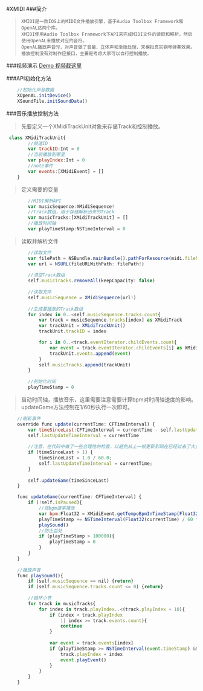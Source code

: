 #XMIDI
###简介

>     XMIDI是一款IOS上的MIDI文件播放引擎，基于Audio Toolbox Framework和OpenAL这两个库。 	
>     XMIDI使用Audio Toolbox Framework下API来完成MIDI文件的读取和解析，然后使用OpenAL来播放对应的音符。
>     OpenAL播放声音时，对声音做了音量、立体声和渐隐处理，来模拟真实钢琴弹奏效果。
>     播放控制没有对制作应接口，主要是考虑大家可以自行控制播放。

###视频演示
[Demo 视频截这里](http://v.youku.com/v_show/id_XOTEzMTc0MTYw.html)

###API初始化方法
```javascript
    //初始化声音数据
    XOpenAL.initDevice()
    XSoundFile.initSoundData()
```

###音乐播放控制方法
> 	先要定义一个XMidiTrackUnit对象来存储Track和控制播放。

```javascript
 class XMidiTrackUnit{
        //频道ID
        var trackID:Int = 0
        //当前播放到哪里
        var playIndex:Int = 0
        //note事件
        var events:[XMidiEvent] = []
    }
```

> 定义需要的变量

```javascript
        //MIDI解析API
        var musicSequence:XMidiSequence!
        //Track数组，用于存储解析出来的Track
        var musicTracks:[XMidiTrackUnit] = []
        //播放时间轴
        var playTimeStamp:NSTimeInterval = 0
```
>读取并解析文件

```javascript
        //读取文件
        var filePath = NSBundle.mainBundle().pathForResource(midi.fileName, ofType: "mid")
        var url = NSURL(fileURLWithPath: filePath!)
        
        //清空Track数组
        self.musicTracks.removeAll(keepCapacity: false)
        
        //读取文件
        self.musicSequence = XMidiSequence(url!)
        
        //生成要播放的Track数组
        for index in 0..<self.musicSequence.tracks.count{
            var track = musicSequence.tracks[index] as XMidiTrack
            var trackUnit = XMidiTrackUnit()
            trackUnit.trackID = index

            for i in 0..<track.eventIterator.childEvents.count{
                var event = track.eventIterator.childEvents[i] as XMidiEvent;
                trackUnit.events.append(event)
            }
            self.musicTracks.append(trackUnit)
        }
        
        //初始化时间
        playTimeStamp = 0
```

>启动时间轴，播放音乐，这里需要注意需要计算bpm对时间轴速度的影响。updateGame方法控制在1/60秒执行一次即可。

```javascript
    //刷新事件
    override func update(currentTime: CFTimeInterval) {
        var timeSinceLast:CFTimeInterval = currentTime - self.lastUpdateTimeInterval
        self.lastUpdateTimeInterval = currentTime
        
        //注意，在代码中做了一些合理性的检查，以避免从上一帧更新到现在已经过去了大量时间，并且将间隔重置为1/60秒，避免出现奇怪的行为。
        if (timeSinceLast > 1) {
            timeSinceLast = 1.0 / 60.0;
            self.lastUpdateTimeInterval = currentTime;
        }
        
        self.updateGame(timeSinceLast)
    }

    func updateGame(currentTime: CFTimeInterval) {
        if (!self.isPaused){
            //按bgm速率播放
            var bpm:Float32 = XMidiEvent.getTempoBpmInTimeStamp(Float32(playTimeStamp))
            playTimeStamp += NSTimeInterval(Float32(currentTime) / 60 * bpm)
            playSound()
            //防止益处
            if (playTimeStamp > 100000){
                playTimeStamp = 0
            }
        }
    }
    
    //播放声音
    func playSound(){
        if (self.musicSequence == nil) {return}
        if (self.musicSequence.tracks.count <= 0) {return}
        
        //循环小节
        for track in musicTracks{
            for index in track.playIndex..<(track.playIndex + 10){
                if (index < track.playIndex
                    || index >= track.events.count){
                    continue
                }
                
                var event = track.events[index]
                if (playTimeStamp >= NSTimeInterval(event.timeStamp) && !event.isPlayed){
                    track.playIndex = index
                    event.playEvent()
                }
            }
        }
    }
```

